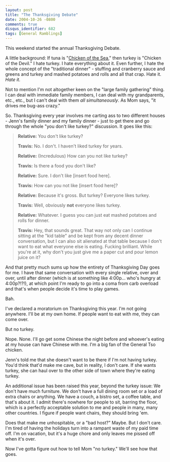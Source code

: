 ```yaml
---
layout: post
title: "The Thanksgiving Debate"
date: 2004-10-26 -0800
comments: true
disqus_identifier: 682
tags: [General Ramblings]
---
```

This weekend started the annual Thanksgiving Debate.

 A little background: If tuna is "[Chicken of the
Sea](http://www.mtv.com/news/articles/1479860/20031021/simpson_jessica.jhtml),"
then turkey is "Chicken of the Devil." I hate turkey. I hate everything
about it. Even further, I hate the whole concept of the "traditional
dinner" - stuffing and cranberry sauce and greens and turkey and mashed
potatoes and rolls and all that crap. Hate it. *Hate it.*

 Not to mention I'm not altogether keen on the "large family gathering"
thing. I can deal with immediate family members, I can deal with my
grandparents, etc., etc., but I can't deal with them *all
simultaneously*. As Mom says, "it drives me bug-ass crazy."

 So. Thanksgiving every year involves me carting ass to two different
houses - Jenn's family dinner and my family dinner - just to get there
and go through the whole "you don't like turkey?" discussion. It goes
like this:

> **Relative:** You don't like turkey?
>
> **Travis:** No. I don't. I haven't liked turkey for years.
>
> **Relative:** (Incredulous) How can you not like turkey?
>
> **Travis:** Is there a food you don't like?
>
> **Relative:** Sure. I don't like [insert food here].
>
> **Travis:** How can you not like [insert food here]?
>
> **Relative:** Because it's gross. But turkey? Everyone likes turkey.
>
> **Travis:** Well, obviously **not** everyone likes turkey.
>
> **Relative:** Whatever. I guess you can just eat mashed potatoes and
> rolls for dinner.
>
> **Travis:** Hey, that sounds great. That way not only can I continue
> sitting at the "kid table" and be kept from any decent dinner
> conversation, but I can also sit alienated at that table because I
> don't want to eat what everyone else is eating. Fucking brilliant.
> While you're at it, why don't you just give me a paper cut and pour
> lemon juice on it?

 And that pretty much sums up how the entirety of Thanksgiving Day goes
for me. I have that same conversation with every single relative, over
and over, until after dinner (which is at something like 4:00p... who's
hungry at 4:00p?!?!), at which point I'm ready to go into a coma from
carb overload and that's when people decide it's time to play games.

 Bah.

 I've declared a moratorium on Thanksgiving this year. I'm not going
anywhere. I'll be at my own home. If people want to eat with me, they
can come over.

 But no turkey.

 Nope. None. I'll go get some Chinese the night before and whoever's
eating at my house can have Chinese with me. I'm a big fan of the
General Tso chicken.

 Jenn's told me that she doesn't want to be there if I'm not having
turkey. You'd think that'd make me cave, but in reality, I don't care.
If she wants turkey, she can haul over to the other side of town where
they're eating turkey.

 An additional issue has been raised this year, beyond the turkey issue:
We don't have much furniture. We don't have a full dining room set or a
load of extra chairs or anything. We have a couch, a bistro set, a
coffee table, and that's about it. I admit there's nowhere for people to
sit, barring the floor, which is a perfectly acceptable solution to me
and people in many, many other countries. I figure if people want
chairs, they should bring 'em.

 Does that make me unhospitable, or a "bad host?" Maybe. But I don't
care. I'm tired of having the holidays turn into a rampant waste of my
paid time off. I'm on vacation, but it's a huge chore and only leaves me
pissed off when it's over.

 Now I've gotta figure out how to tell Mom "no turkey." We'll see how
that goes.
